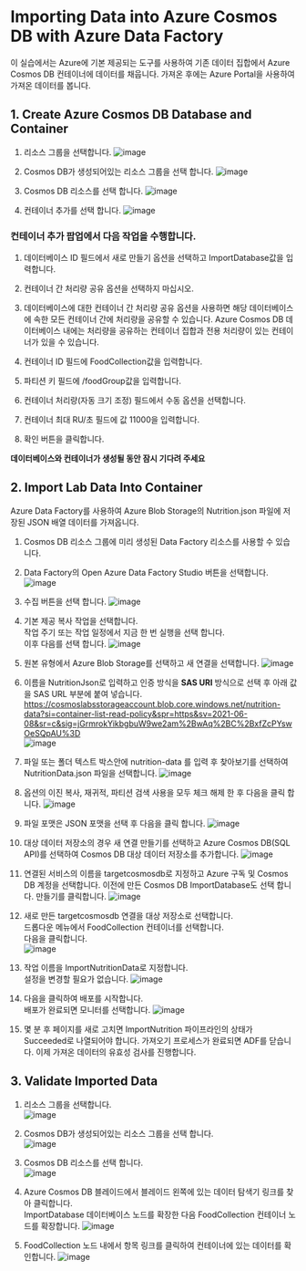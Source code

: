 # Importing Data into Azure Cosmos DB with Azure Data Factory
이 실습에서는 Azure에 기본 제공되는 도구를 사용하여 기존 데이터 집합에서 Azure Cosmos DB 컨테이너에 데이터를 채웁니다. 
가져온 후에는 Azure Portal을 사용하여 가져온 데이터를 봅니다.

## 1. Create Azure Cosmos DB Database and Container

1. 리소스 그룹을 선택합니다. 
![image](https://user-images.githubusercontent.com/44718680/182298967-92f8ceb3-773e-48dc-afbb-3c7033bdc07a.png)   

2. Cosmos DB가 생성되어있는 리소스 그룹을 선택 합니다.
![image](https://user-images.githubusercontent.com/44718680/182299036-1d829d6b-ec41-4f63-9a6b-696cbc22cda6.png)   

3. Cosmos DB 리소스를 선택 합니다. 
![image](https://user-images.githubusercontent.com/44718680/182299128-cc7d8aa1-fe5f-4351-b052-4e3431d5a2c9.png)

4. 컨테이너 추가를 선택 합니다. 
![image](https://user-images.githubusercontent.com/44718680/182299322-69d1cd0d-8227-49d8-9edf-ba004e9cf832.png)

### 컨테이너 추가 팝업에서 다음 작업을 수행합니다.

1. 데이터베이스 ID 필드에서 새로 만들기 옵션을 선택하고 ImportDatabase값을 입력합니다.

2. 컨테이너 간 처리량 공유 옵션을 선택하지 마십시오.

3. 데이터베이스에 대한 컨테이너 간 처리량 공유 옵션을 사용하면 해당 데이터베이스에 속한 모든 컨테이너 간에 처리량을 공유할 수 있습니다. Azure Cosmos DB 데이터베이스 내에는 처리량을 공유하는 컨테이너 집합과 전용 처리량이 있는 컨테이너가 있을 수 있습니다.

4. 컨테이너 ID 필드에 FoodCollection값을 입력합니다.

5. 파티션 키 필드에 /foodGroup값을 입력합니다.

6. 컨테이너 처리량(자동 크기 조정) 필드에서 수동 옵션을 선택합니다.

7. 컨테이너 최대 RU/초 필드에 값 11000을 입력합니다.

8. 확인 버튼을 클릭합니다.

**데이터베이스와 컨테이너가 생성될 동안 잠시 기다려 주세요**


## 2. Import Lab Data Into Container
Azure Data Factory를 사용하여 Azure Blob Storage의 Nutrition.json 파일에 저장된 JSON 배열 데이터를 가져옵니다.

1. Cosmos DB 리소스 그룹에 미리 생성된 Data Factory 리소스를 사용할 수 있습니다. 

2. Data Factory의 Open Azure Data Factory Studio 버튼을 선택합니다. 
![image](https://user-images.githubusercontent.com/44718680/182300300-aeaee986-7224-4610-9a84-ad5000645819.png)

3. 수집 버튼을 선택 합니다. 
![image](https://user-images.githubusercontent.com/44718680/182300407-ad97631b-1869-4dab-a3e5-e70713c01e19.png)

4. 기본 제공 복사 작업을 선택합니다.   
   작업 주기 또는 작업 일정에서 지금 한 번 실행을 선택 합니다.   
   이후 다음를 선택 합니다. 
![image](https://user-images.githubusercontent.com/44718680/182300514-c81cee4b-f9d3-4084-8756-94825d36ec9a.png)

5. 원본 유형에서 Azure Blob Storage를 선택하고 새 연결을 선택합니다. 
![image](https://user-images.githubusercontent.com/44718680/182300933-ff1cc8e4-7e03-4706-982d-c6b3160f9eb3.png)

6. 이름을 NutritionJson로 입력하고 인증 방식을 **SAS URI** 방식으로 선택 후 아래 값을 SAS URL 부분에 붙여 넣습니다.   
   https://cosmoslabsstorageaccount.blob.core.windows.net/nutrition-data?si=container-list-read-policy&spr=https&sv=2021-06-08&sr=c&sig=jGrmrokYikbgbuW9we2am%2BwAq%2BC%2BxfZcPYswOeSQpAU%3D   
![image](https://user-images.githubusercontent.com/44718680/182301456-72ede8f4-e9f4-4fc4-866a-5c6af08810a0.png)

7. 파일 또는 폴더 텍스트 박스안에 nutrition-data 를 입력 후 찾아보기를 선택하여 NutritionData.json 파일을 선택합니다.
![image](https://user-images.githubusercontent.com/44718680/182303256-a4638a3a-589e-4fba-a835-d1ca0537f95b.png)

8. 옵션의 이진 복사, 재귀적, 파티션 검색 사용을 모두 체크 해제 한 후 다음을 클릭 합니다.
![image](https://user-images.githubusercontent.com/44718680/182303404-7889e819-84c4-4bc0-aceb-565c76023d32.png)

9. 파일 포맷은 JSON 포맷을 선택 후 다음을 클릭 합니다.
![image](https://user-images.githubusercontent.com/44718680/182303637-5e61dbc0-39db-4795-b623-91e8bc2b0776.png)

10. 대상 데이터 저장소의 경우 새 연결 만들기를 선택하고 Azure Cosmos DB(SQL API)를 선택하여 Cosmos DB 대상 데이터 저장소를 추가합니다.
![image](https://user-images.githubusercontent.com/44718680/182303717-1b3e3256-80dd-498b-a5ed-a85f6e444eb3.png)

11. 연결된 서비스의 이름을 targetcosmosdb로 지정하고 Azure 구독 및 Cosmos DB 계정을 선택합니다. 
    이전에 만든 Cosmos DB ImportDatabase도 선택 합니다.
    만들기를 클릭합니다.
![image](https://user-images.githubusercontent.com/44718680/182304904-3d5a1717-d690-4f9c-abe2-ccccd976e39d.png)

12. 새로 만든 targetcosmosdb 연결을 대상 저장소로 선택합니다.   
    드롭다운 메뉴에서 FoodCollection 컨테이너를 선택합니다.   
    다음을 클릭합니다.   
![image](https://user-images.githubusercontent.com/44718680/182305156-7814df77-16ff-4c7e-b4c5-294513611e03.png)
 
13. 작업 이름을 ImportNutritionData로 지정합니다.   
    설정을 변경할 필요가 없습니다. 
![image](https://user-images.githubusercontent.com/44718680/182305388-5daa39ad-1f61-4b4e-8555-3c748f089d83.png)

14. 다음을 클릭하여 배포를 시작합니다.   
    배포가 완료되면 모니터를 선택합니다.
![image](https://user-images.githubusercontent.com/44718680/182305476-1fe22342-53a0-4594-aed4-35ca904d8638.png)
 
 15. 몇 분 후 페이지를 새로 고치면 ImportNutrition 파이프라인의 상태가 Succeeded로 나열되어야 합니다. 
     가져오기 프로세스가 완료되면 ADF를 닫습니다. 이제 가져온 데이터의 유효성 검사를 진행합니다.

## 3. Validate Imported Data

1. 리소스 그룹을 선택합니다.   
![image](https://user-images.githubusercontent.com/44718680/182298967-92f8ceb3-773e-48dc-afbb-3c7033bdc07a.png)   

2. Cosmos DB가 생성되어있는 리소스 그룹을 선택 합니다.   
![image](https://user-images.githubusercontent.com/44718680/182299036-1d829d6b-ec41-4f63-9a6b-696cbc22cda6.png)   

3. Cosmos DB 리소스를 선택 합니다.   
![image](https://user-images.githubusercontent.com/44718680/182299128-cc7d8aa1-fe5f-4351-b052-4e3431d5a2c9.png)

4. Azure Cosmos DB 블레이드에서 블레이드 왼쪽에 있는 데이터 탐색기 링크를 찾아 클릭합니다.   
   ImportDatabase 데이터베이스 노드를 확장한 다음 FoodCollection 컨테이너 노드를 확장합니다.
![image](https://user-images.githubusercontent.com/44718680/182306049-ed1d0480-4422-4122-8fb8-4f64d018c314.png)

5. FoodCollection 노드 내에서 항목 링크를 클릭하여 컨테이너에 있는 데이터를 확인합니다.
![image](https://user-images.githubusercontent.com/44718680/182306930-f0deb9e7-2c03-4d15-a94b-7a4903107372.png)



